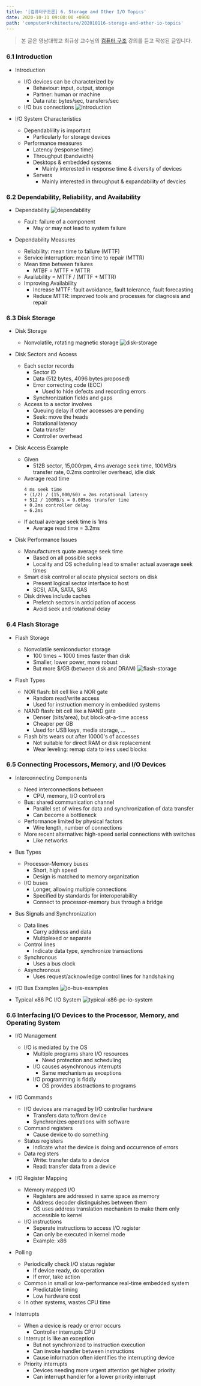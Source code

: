 ```yaml
---
title: '[컴퓨터구조론] 6. Storage and Other I/O Topics'
date: 2020-10-11 09:00:00 +0900
path: 'computerArchitecture/202010116-storage-and-other-io-topics'
---
```


> 본 글은 영남대학교 최규상 교수님의 [컴퓨터 구조](http://www.kocw.net/home/cview.do?cid=184062fa9a833237) 강의를 듣고 작성된 글입니다.

### 6.1 Introduction

- Introduction
	- I/O devices can be characterized by
		- Behaviour: input, output, storage
		- Partner: human or machine
		- Data rate: bytes/sec, transfers/sec
	- I/O bus connections
	![introduction](./introduction.png)

- I/O System Characteristics
	- Dependablility is important
		- Particularly for storage devices
	- Performance measures
		- Latency (response time)
		- Throughput (bandwidth)
		- Desktops & embedded systems
			- Mainly interested in response time & diversity of devices
		- Servers
			- Mainly interested in throughput & expandability of devcies

### 6.2 Dependability, Reliability, and Availability

- Dependability
	![dependability](./dependability.png)
	- Fault: failure of a component
		- May or may not lead to system failure

- Dependability Measures
	- Reliability: mean time to failure (MTTF)
	- Service interruption: mean time to repair (MTTR)
	- Mean time between failures
		- MTBF = MTTF + MTTR
	- Availability = MTTF / (MTTF + MTTR)
	- Improving Availability
		- Increase MTTF: fault avoidance, fault tolerance, fault forecasting
		- Reduce MTTR: improved tools and processes for diagnosis and repair

### 6.3 Disk Storage

- Disk Storage
	- Nonvolatile, rotating magnetic storage
	![disk-storage](./disk-storage.png)

- Disk Sectors and Access
	- Each sector records
		- Sector ID
		- Data (512 bytes, 4096 bytes proposed)
		- Error correcting code (ECC)
			- Used to hide defects and recording errors
		- Synchronization fields and gaps
	- Access to a sector involves
		- Queuing delay if other accesses are pending
		- Seek: move the heads
		- Rotational latency
		- Data transfer
		- Controller overhead

- Disk Access Example
	- Given
		- 512B sector, 15,000rpm, 4ms average seek time, 100MB/s transfer rate, 0.2ms controller overhead, idle disk
	- Average read time
		```
		4 ms seek time
		+ (1/2) / (15,000/60) = 2ms rotational latency
		+ 512 / 100MB/s = 0.005ms transfer time
		+ 0.2ms controller delay
		= 6.2ms
		```
	- If actual average seek time is 1ms
		- Average read time = 3.2ms

- Disk Performance Issues
	- Manufacturers quote average seek time
		- Based on all possible seeks
		- Locality and OS scheduling lead to smaller actual avaerage seek times
	- Smart disk controller allocate physical sectors on disk
		- Present logical sector interface to host
		- SCSI, ATA, SATA, SAS
	- Disk drives include caches
		- Prefetch sectors in anticipation of access
		- Avoid seek and rotational delay

### 6.4 Flash Storage

- Flash Storage
	- Nonvolatile semiconductor storage
		- 100 times ~ 1000 times faster than disk
		- Smaller, lower power, more robust
		- But more $/GB (between disk and DRAM)
	![flash-storage](./flash-storage.png)

- Flash Types
	- NOR flash: bit cell like a NOR gate
		- Random read/write access
		- Used for instruction memory in embedded systems
	- NAND flash: bit cell like a NAND gate
		- Denser (bits/area), but block-at-a-time access
		- Cheaper per GB
		- Used for USB keys, media storage, ...
	- Flash bits wears out after 10000's of accesses
		- Not suitable for direct RAM or disk replacement
		- Wear leveling: remap data to less used blocks

### 6.5 Connecting Processors, Memory, and I/O Devices

- Interconnecting Components
	- Need interconnections between
		- CPU, memory, I/O controllers
	- Bus: shared communication channel
		- Parallel set of wires for data and synchronization of data transfer
		- Can become a bottleneck
	- Performance limited by physical factors
		- Wire length, number of connections
	- More recent alternative: high-speed serial connections with switches
		- Like networks

- Bus Types
	- Processor-Memory buses
		- Short, high speed
		- Design is matched to memory organization
	- I/O buses
		- Longer, allowing multiple connections
		- Specified by standards for interoperability
		- Connect to processor-memory bus through a bridge

- Bus Signals and Synchronization
	- Data lines
		- Carry address and data
		- Multiplexed or separate
	- Control lines
		- Indicate data type, synchronize transactions
	- Synchronous
		- Uses a bus clock
	- Asynchronous
		- Uses request/acknowledge control lines for handshaking

- I/O Bus Examples
	![io-bus-examples](./io-bus-examples.png)

- Typical x86 PC I/O System
	![typical-x86-pc-io-system](./typical-x86-pc-io-system.png)

### 6.6 Interfacing I/O Devices to the Processor, Memory, and Operating System

- I/O Management
	- I/O is mediated by the OS
		- Multiple programs share I/O resources
			- Need protection and scheduling
		- I/O causes asynchronous interrupts
			- Same mechanism as exceptions
		- I/O programming is fiddly
			- OS provides abstractions to programs

- I/O Commands
	- I/O devices are managed by I/O controller hardware
		- Transfers data to/from device
		- Synchronizes operations with software
	- Command registers
		- Cause device to do something
	- Status registers
		- Indicate what the device is doing and occurrence of errors
	- Data registers
		- Write: transfer data to a device
		- Read: transfer data from a device

- I/O Register Mapping
	- Memory mapped I/O
		- Registers are addressed in same space as memory
		- Address decoder distinguishes between them
		- OS uses address translation mechanism to make them only accessible to kernel
	- I/O instructions
		- Seperate instructions to access I/O register
		- Can only be executed in kernel mode
		- Example: x86
		
- Polling
	- Periodically check I/O status register
		- If device ready, do operation
		- If error, take action
	- Common in small or low-performance real-time embedded system
		- Predictable timing
		- Low hardware cost
	- In other systems, wastes CPU time

- Interrupts
	- When a device is ready or error occurs
		- Controller interrupts CPU
	- Interrupt is like an exception
		- But not synchronized to instruction execution
		- Can invoke handler between instructions
		- Cause information often identifies the interrupting device
	- Priority interrupts
		- Devices needing more urgent attention get higher priority
		- Can interrupt handler for a lower priority interrupt
